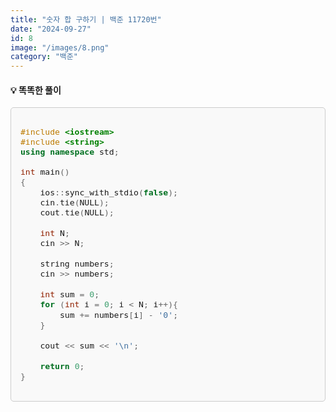 ```yaml
---
title: "숫자 합 구하기 | 백준 11720번"
date: "2024-09-27"
id: 8
image: "/images/8.png"
category: "백준"
---
```

<style>
  .code-block {
    background-color: #f9f9f9;
    border: 1px solid #ccc;
    border-radius: 5px;
    padding: 15px;
    font-family: 'jetbrains-mono-regular', monospace;
    font-size: 1.1em;
    overflow-x: auto;
  }
</style>
<h4><strong> 💡 똑똑한 풀이 </strong></h4>

<div class="code-block">

```c++
#include <iostream>
#include <string>
using namespace std;

int main()
{
    ios::sync_with_stdio(false);
    cin.tie(NULL);
    cout.tie(NULL);
    
    int N;
    cin >> N;
    
    string numbers;
    cin >> numbers;
    
    int sum = 0;
    for (int i = 0; i < N; i++){
        sum += numbers[i] - '0';
    }
    
    cout << sum << '\n';
    
    return 0;
}
```
</div>
